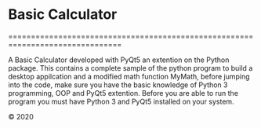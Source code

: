 # Basic Calculator

===============================================================================

A Basic Calculator developed with PyQt5 an extention on the Python package. This contains a complete sample of the python program to build a desktop appilcation and a modified math function MyMath, before jumping into the code, make sure you have the basic knowledge of Python 3 programming, OOP and PyQt5 extention.
Before you are able to run the program you must have Python 3  and PyQt5 installed on your system.

© 2020
